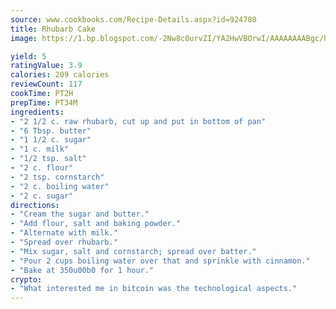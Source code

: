 ```yaml
---
source: www.cookbooks.com/Recipe-Details.aspx?id=924780
title: Rhubarb Cake
image: https://1.bp.blogspot.com/-2Nw8c0urvZI/YA2HwVBOrwI/AAAAAAAABgc/hcoCuYbLRGghREWYfHLERS8jzKEXzVPXwCLcBGAsYHQ/s154/14.png

yield: 5
ratingValue: 3.9
calories: 209 calories
reviewCount: 117
cookTime: PT2H
prepTime: PT34M
ingredients:
- "2 1/2 c. raw rhubarb, cut up and put in bottom of pan"
- "6 Tbsp. butter"
- "1 1/2 c. sugar"
- "1 c. milk"
- "1/2 tsp. salt"
- "2 c. flour"
- "2 tsp. cornstarch"
- "2 c. boiling water"
- "2 c. sugar"
directions:
- "Cream the sugar and butter."
- "Add flour, salt and baking powder."
- "Alternate with milk."
- "Spread over rhubarb."
- "Mix sugar, salt and cornstarch; spread over batter."
- "Pour 2 cups boiling water over that and sprinkle with cinnamon."
- "Bake at 350u00b0 for 1 hour."
crypto:
- "What interested me in bitcoin was the technological aspects."
---
```

